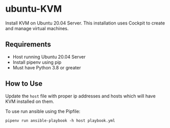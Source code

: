 # ubuntu-KVM

Install KVM on Ubuntu 20.04 Server. This installation uses Cockpit to create and manage virtual machines.

## Requirements

- Host running  Ubuntu 20.04 Server
- Install pipenv using pip
- Must have Python 3.8 or greater

## How to Use

Update the `host` file with proper ip addresses and hosts which will have KVM installed on them.

To use run ansible using the Pipfile:

```
pipenv run ansible-playbook -h host playbook.yml
```
